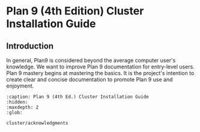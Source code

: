 Plan 9 (4th Edition) Cluster Installation Guide
===============================================

## Introduction

In general, Plan9 is considered beyond the average computer user's knowledge. We want to improve Plan 9 documentation for entry-level users. Plan 9 mastery begins at mastering the basics. It is the project's intention to create clear and concise documentation to promote Plan 9 use and enjoyment.


```{toctree}
:caption: Plan 9 (4th Ed.) Cluster Installation Guide
:hidden:
:maxdepth: 2
:glob:

cluster/acknowledgments
```

